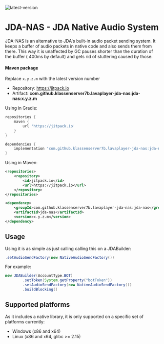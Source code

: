 [latest-version]: https://img.shields.io/github/v/tag/whya5448/lavaplayer-jda-nas

![latest-version]

# JDA-NAS - JDA Native Audio System

JDA-NAS is an alternative to JDA's built-in audio packet sending system. It keeps a buffer of audio packets in native
code and also sends them from there. This way it is unaffected by GC pauses shorter than the duration of the buffer (
400ms by default) and gets rid of stuttering caused by those.

#### Maven package

Replace `x.y.z.m` with the latest version number

* Repository: https://jitpack.io
* Artifact: **com.github.klassenserver7b.lavaplayer-jda-nas:jda-nas:x.y.z.m**

Using in Gradle:

```groovy
repositories {
    maven {
        url 'https://jitpack.io'
    }
}

dependencies {
    implementation 'com.github.klassenserver7b.lavaplayer-jda-nas:jda-nas:x.y.z.m'
}
```

Using in Maven:

```xml
<repositories>
    <repository>
        <id>jitpack.io</id>
        <url>https://jitpack.io</url>
    </repository>
</repositories>

<dependency>
    <groupId>com.github.klassenserver7b.lavaplayer-jda-nas:jda-nas</groupId>
    <artifactId>jda-nas</artifactId>
    <version>x.y.z.m</version>
</dependency>
```

## Usage

Using it is as simple as just calling calling this on a JDABuilder:

```java
.setAudioSendFactory(new NativeAudioSendFactory())
```

For example:

```java
new JDABuilder(AccountType.BOT)
        .setToken(System.getProperty("botToken"))
        .setAudioSendFactory(new NativeAudioSendFactory())
        .buildBlocking()
```

## Supported platforms

As it includes a native library, it is only supported on a specific set of platforms currently:

* Windows (x86 and x64)
* Linux (x86 and x64, glibc >= 2.15)
